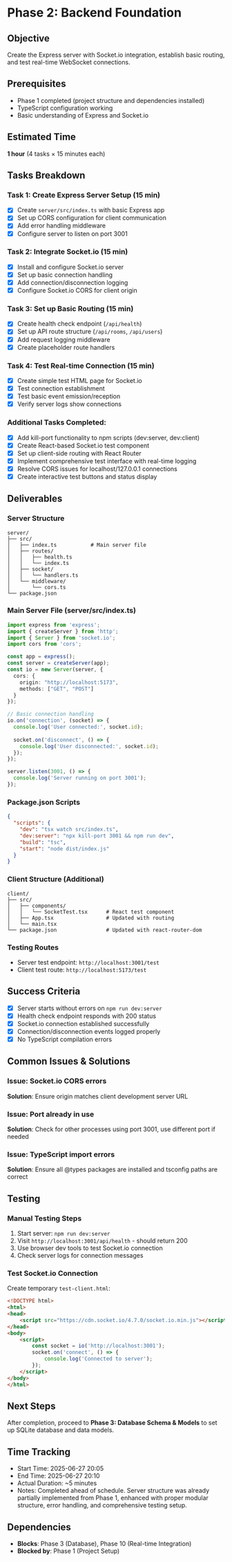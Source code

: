 # Phase 2: Backend Foundation

## Objective
Create the Express server with Socket.io integration, establish basic routing, and test real-time WebSocket connections.

## Prerequisites
- Phase 1 completed (project structure and dependencies installed)
- TypeScript configuration working
- Basic understanding of Express and Socket.io

## Estimated Time
**1 hour** (4 tasks × 15 minutes each)

## Tasks Breakdown

### Task 1: Create Express Server Setup (15 min)
- [x] Create `server/src/index.ts` with basic Express app
- [x] Set up CORS configuration for client communication
- [x] Add error handling middleware
- [x] Configure server to listen on port 3001

### Task 2: Integrate Socket.io (15 min)
- [x] Install and configure Socket.io server
- [x] Set up basic connection handling
- [x] Add connection/disconnection logging
- [x] Configure Socket.io CORS for client origin

### Task 3: Set up Basic Routing (15 min)
- [x] Create health check endpoint (`/api/health`)
- [x] Set up API route structure (`/api/rooms`, `/api/users`)
- [x] Add request logging middleware
- [x] Create placeholder route handlers

### Task 4: Test Real-time Connection (15 min)
- [x] Create simple test HTML page for Socket.io
- [x] Test connection establishment
- [x] Test basic event emission/reception
- [x] Verify server logs show connections

### Additional Tasks Completed:
- [x] Add kill-port functionality to npm scripts (dev:server, dev:client)
- [x] Create React-based Socket.io test component
- [x] Set up client-side routing with React Router
- [x] Implement comprehensive test interface with real-time logging
- [x] Resolve CORS issues for localhost/127.0.0.1 connections
- [x] Create interactive test buttons and status display

## Deliverables

### Server Structure
```
server/
├── src/
│   ├── index.ts           # Main server file
│   ├── routes/
│   │   ├── health.ts
│   │   └── index.ts
│   ├── socket/
│   │   └── handlers.ts
│   └── middleware/
│       └── cors.ts
└── package.json
```

### Main Server File (server/src/index.ts)
```typescript
import express from 'express';
import { createServer } from 'http';
import { Server } from 'socket.io';
import cors from 'cors';

const app = express();
const server = createServer(app);
const io = new Server(server, {
  cors: {
    origin: "http://localhost:5173",
    methods: ["GET", "POST"]
  }
});

// Basic connection handling
io.on('connection', (socket) => {
  console.log('User connected:', socket.id);
  
  socket.on('disconnect', () => {
    console.log('User disconnected:', socket.id);
  });
});

server.listen(3001, () => {
  console.log('Server running on port 3001');
});
```

### Package.json Scripts
```json
{
  "scripts": {
    "dev": "tsx watch src/index.ts",
    "dev:server": "npx kill-port 3001 && npm run dev",
    "build": "tsc",
    "start": "node dist/index.js"
  }
}
```

### Client Structure (Additional)
```
client/
├── src/
│   ├── components/
│   │   └── SocketTest.tsx      # React test component
│   ├── App.tsx                 # Updated with routing
│   └── main.tsx
└── package.json                # Updated with react-router-dom
```

### Testing Routes
- Server test endpoint: `http://localhost:3001/test`
- Client test route: `http://localhost:5173/test`

## Success Criteria
- [x] Server starts without errors on `npm run dev:server`
- [x] Health check endpoint responds with 200 status
- [x] Socket.io connection established successfully
- [x] Connection/disconnection events logged properly
- [x] No TypeScript compilation errors

## Common Issues & Solutions

### Issue: Socket.io CORS errors
**Solution**: Ensure origin matches client development server URL

### Issue: Port already in use
**Solution**: Check for other processes using port 3001, use different port if needed

### Issue: TypeScript import errors
**Solution**: Ensure all @types packages are installed and tsconfig paths are correct

## Testing

### Manual Testing Steps
1. Start server: `npm run dev:server`
2. Visit `http://localhost:3001/api/health` - should return 200
3. Use browser dev tools to test Socket.io connection
4. Check server logs for connection messages

### Test Socket.io Connection
Create temporary `test-client.html`:
```html
<!DOCTYPE html>
<html>
<head>
    <script src="https://cdn.socket.io/4.7.0/socket.io.min.js"></script>
</head>
<body>
    <script>
        const socket = io('http://localhost:3001');
        socket.on('connect', () => {
            console.log('Connected to server');
        });
    </script>
</body>
</html>
```

## Next Steps
After completion, proceed to **Phase 3: Database Schema & Models** to set up SQLite database and data models.

## Time Tracking
- Start Time: 2025-06-27 20:05
- End Time: 2025-06-27 20:10
- Actual Duration: ~5 minutes
- Notes: Completed ahead of schedule. Server structure was already partially implemented from Phase 1, enhanced with proper modular structure, error handling, and comprehensive testing setup.

## Dependencies
- **Blocks**: Phase 3 (Database), Phase 10 (Real-time Integration)
- **Blocked by**: Phase 1 (Project Setup)
